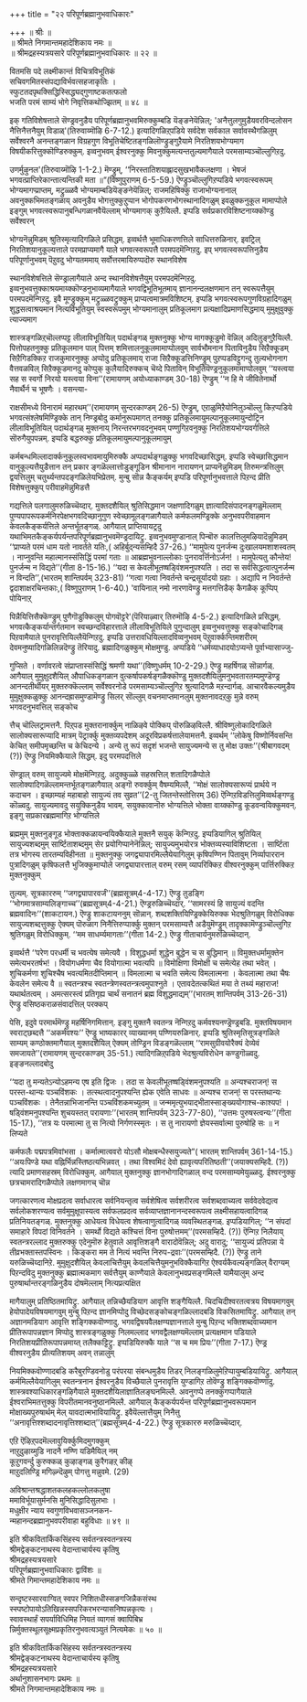 +++
title = "२२ परिपूर्णब्रह्मानुभवाधिकारः"

+++
॥ श्रीः ॥  
॥ श्रीमते निगमान्तमहादेशिकाय नमः ॥  
॥ श्रीमद्रहस्यत्रयसारे परिपूर्णब्रह्मानुभवाधिकारः ॥ २२ ॥  

वितमसि पदे लक्ष्मीकान्तं विचित्रविभूतिकं  
सचिवगमितस्संपद्याविर्भवत्सहजाकृतिः ।  
स्फुटतदपृथक्सिद्धिस्सिद्ध्यद्गुणाष्टकतत्फलो  
भजति परमं साम्यं भोगे निवृत्तिकथोज्झितम् ॥ ४८ ॥

इक् गतिविशेषत्ताले सॆण्ड्रवनुडैय परिपूर्णब्रह्मानुभवमिरुक्कुम्बडि यॆङ्ङनेयॆन्निल्; 'अनैत्तुलगुमुडैयवरविन्दलोसन नैत्तिनैत्तनैयुम् विडाळ्'(तिरुवाय्मॊऴि 6-7-12.) इत्यादिगळिऱ्‌पडिये सर्वदेश सर्वकाल सर्वावस्थैगळिलुम् सर्वेश्वरनै अनन्तङ्गळान विग्रहगुण विभूतिचेष्टितङ्गळिलॊण्ड्रुङ्गुऱैयामे निरतिशयभोग्यमाग विषयीकरित्तुक्कॊण्डिरुक्कुम्. इव्वनुभवम् ईश्वरनुक्कु मिवनुक्कुमत्यन्ततुल्यमागैयाले परमसाम्यञ्चॊल्लुगिऱदु.

उणर्मुऴुनल'(तिरुवाय्मॊऴि 1-1-2.) मॆण्ड्रुम्, ‘‘निरस्तातिशयाह्लादसुखभावैकलक्षणा । भेषजं भगवत्प्राप्तिरेकान्तात्यन्तिकी मता ॥“(विष्णुपुराणम् 6-5-59.) ऎण्ड्रुञ्चॊल्लुगिऱप्पडिये भगवत्स्वरूपम् भोग्यमागप्प्राप्तम्, मट्रुळ्ळवै भोग्यमाम्बडियॆङ्ङनेयॆन्निल्; राजमहिषिक्कु राजाभोग्यनानाल् अवनुक्कभिमतङ्गळाय् अवनुडैय भोगत्तुक्कुऱुप्पान भोगोपकरणभोगस्थानादिगळुम् इवळुक्कनुकूल मामाप्पोले इङ्गुम् भगवत्स्वरूपानुबन्धिगळानवैयॆल्लाम् भोग्यमागक् कुऱैयिल्लै. इप्पडि सर्वप्रकारविशिष्टनाय्क्कॊण्डु सर्वेश्वरन्

भोग्यनॆन्नुमिडम् श्रुतिस्मृत्यादिगळिले प्रसिद्धम्. इव्वर्थत्तै भूमाधिकरणत्तिले साधित्तरुळिनार्. इवट्रिल् निरतिशयानुकूल्यत्ताले परमप्राप्यमागै याले भगवत्स्वरूपत्तै परमपदमॆन्गिऱदु. इप् भगवत्स्वरूपत्तिनुडैय परिपूर्णानुभवम् पॆऱुवदु भोग्यतममाय् सर्वोत्तरमायिरुप्पदॊरु स्थानविशेष

स्थानविशेषत्तिले सॆण्ड्रालागैयाले अन्द स्थानविशेषत्तैयुम् परमपदमॆन्गिऱदु. इव्वनुभवत्तुक्काश्रयमाय्क्कॊण्डनुभाव्यमागैयाले भगवद्विभूतिभूतमाय् ज्ञानानन्दलक्षणमान तन् स्वरूपत्तैयुम् परमपदमॆन्गिऱदु. इवै मूण्ड्रुक्कुम् मट्रुळ्ळवट्रुक्कुम् प्राप्यत्वमात्रमविशिष्टम्. इप्पडि भगवत्स्वरूपगुणविग्रहादिगळुम् शुद्धसत्वाश्रयमान नित्यविभूतियुम् स्वस्वरूपमुम् भोग्यमानालुम् प्रतिकूलमाग प्रत्यक्षादिप्रमाणसिद्धमाय् मुमुक्षुवुक्कु त्याज्यमाग

शास्त्रङ्गळिऱ्‌चॊल्लप्पट्ट लीलाविभूतियिल् पदार्थङ्गळ् मुक्तनुक्कु भोग्य मागक्कूडुमो वॆन्निल् अदिलुङ्गुऱैयिल्लै. पित्तोपहतनुक्कु प्रतिकूलमान पाल् पित्तम् शमित्तालनुकूलमामाप्पोलवुम् सार्वभौमनान पिताविनुडैय सिऱैक्कूडम् सिऱैगिडक्किऱ राजकुमारनुक्कु अप्पोदु प्रतिकूलमाय् राजा सिऱैक्कूडत्तिनिण्ड्रुम् पुऱप्पडविट्टुगन्दु तुल्यभोगनाग वैत्तवळविल् सिऱैक्कूडमानदु कोप्पुक् कुलैयादिरुक्कच् चॆय्दे पिताविन् विभूतियॆण्ड्रनुकूलमामाप्पोलवुम् ‘‘यस्त्वया सह स स्वर्गो निरयो यस्त्वया विना’’(रामायणम् अयोध्याकाण्डम् 30-18) ऎण्ड्रुम् ‘‘न हि मे जीवितेनार्थो नैवार्थैर्न च भूषणैः । वसन्त्या-

राक्षसीमध्ये विनारामं महारथम्’’(रामायणम् सुन्दरकाण्डम् 26-5) ऎण्ड्रुम्, एऱाळुमिऱैयोनिलुञ्चॊल्लु किऱप्पडिये भगवत्संश्लेषमिण्ड्रिक्के तान् निण्ड्रबोदु कर्मानुरूपमागत् तनक्कु प्रतिकूलमायुमल्पानुकूलमायुन्दोट्रिन लीलाविभूतियिल् पदार्थङ्गळ् मुक्तनाय् निरन्तरभगवदनुभवम् पण्णुगिऱवनुक्कु निरतिशयभोग्यवर्गत्तिले सॊरुगैयुपपन्नम्. इप्पडि बद्धरुक्कु प्रतिकूलमायुमल्पानुकूलमायुम्

कर्मबन्धमिल्लादार्क्कनुकूलस्वभावमायुमिरुक्कै अप्पदार्थङ्गळुक्कु भगवदिच्छासिद्धम्. इप्पडि स्वेच्छासिद्धमान वानुकूल्यत्तैयुडैत्तान तन् प्रकार ङ्गळॆल्लात्तोडुङ्गूडिन श्रीमानान नारायणन् प्राप्यनॆन्नुमिडम् तिरुमन्त्रत्तिलुम् द्वयत्तिलुम् चतुर्थ्यन्तपदङ्गळिलेयभिप्रेतम्. मुन्बु सॊन्न कैङ्कर्यम् इप्पडि परिपूर्णानुभवत्ताले पिऱन्द प्रीति विशेषत्तुक्कुप् परीवाहमॆन्नुमिडत्तै

गद्यत्तिले पलगालुमरुळिच्चॆय्दार्. मुक्तदशैयिल् श्रुतिसिद्धमान जक्षणादिगळुम् ज्ञात्यादिसंपादनङ्गळुमॆल्लाम् पुण्यपापरूपकर्मनिरपेक्षभगवदिच्छानुगुण स्वेच्छामूलङ्गळागैयाले कर्मफलमण्ड्रिक्के अनुभवपरीवाहमान केवलकैङ्कर्यत्तिले अन्तर्भूतङ्गळ्. आगैयाल् प्राप्तियायट्रदु यथाभिमतकैङ्कर्यपर्यन्तपरिपूर्णब्रह्मानुभवमॆण्ड्रदायिट्रु. इव्वनुभवमुण्डानाल् पिन्बॊरु कालत्तिलुमऴियादॆन्नुमिडम् ‘‘प्राप्यते परमं धाम यतो नावर्तते यतिः,( अहिर्बुद्न्यसम्हिदै 37-26.) ‘‘मामुपेत्य पुनर्जन्म दुःखालयमशाशस्वतम् । नाप्नुवन्ति महात्मानस्संसिद्धिं परमां गताः ॥ आब्रह्मभुवनाल्लोकाः पुनरावर्त्तिनोऽर्जन! । मामुपेत्यतु कौन्तेय! पुनर्जन्म न विद्यते’’(गीता 8-15-16.) ‘‘यदा स केवलीभूतष्षड्विंशमनुपश्यति । तदा स सर्वसिद्धत्वात्पुनर्जन्म न विन्दति’’,(भारतम् शान्तिपर्वम् 323-81) ‘‘गत्वा गत्वा निवर्तन्ते चन्द्रसूर्यादयो ग्रहाः । अद्यापि न निवर्तन्ते द्वदाशाक्षरचिन्तकाः,( विष्णुपुराणम् 1-6-40.) 'वायिनाल् नमो नारणावॆण्ड्रु मत्तगत्तिडैक् कैगळैक् कूप्पिप् पोयिनाऱ्‌

पिन्नैयित्तिसैक्कॆण्ड्रुम् पुणैगॊडुक्किलुम् पोगवॊट्टरे'(पॆरियाऴ्वार् तिरुमॊऴि 4-5-2.) इत्यादिगळिले प्रसिद्धम्. भगवत्कैङ्कर्यान्तर्गतमान स्वच्छन्दविहारत्ताले लीलाविभूतियिले पुगुन्दालुम् इव्वनुभवत्तुक्कु सङ्कोचादिगळ् पिऱवामैयाले पुनरावृत्तियिल्लैयॆन्गिऱदु. इप्पडि उत्तरावधियिल्लादविव्वनुभवम् पॆऱुवार्क्कन्तिमशरीरम् देवमनुष्यादिगळिलिन्नदॆण्ड्रु तॆरियादु. ब्रह्मादिगळुक्कुम् मोक्षमुण्डु. अप्पडिये ‘‘धर्मव्याधादयोऽप्यन्ते पूर्वाभ्यासाज्जु-

गुप्सिते । वर्णावरत्वे संप्राप्तास्संसिद्धिं श्रमणी यथा’’(विष्णुधर्मम् 10-2-29.) ऎण्ड्रु महर्षिगळ् सॊन्नार्गळ्. आगैयाल् मुमुक्षुदशैयिल् औपाधिकङ्गळान वुत्कर्षापकर्षङ्गळैक्कॊण्डु मुक्तदशैयिलुमनुभवतारतम्यमुण्डॆण्ड्र आनन्दतीर्थीयर् मुक्तरुक्कॆल्लाम् सर्वेश्वरनोडे परमसाम्यञ्चॊल्लुगिऱ श्रुत्यादिगळै मऱन्दार्गळ्. आचारवैकल्यमुडैय मुमुक्षुक्कळुक्कु आनन्दह्रासमुण्डामॆण्ड्रु सिलर् सॊल्लुम् वचनमाप्तमानलुम् मुक्तनावदऱ्‌कु मुन्ने वरुम् भगवदनुभवत्तिल् सङ्कोच

त्तैच् चॊल्लिट्रामत्तनै. पिऱ्‌पड मुक्तरानार्क्कुम् नाळिऴवे पोक्किप् पॊरुळिऴविल्लै. श्रीविष्णुलोकादिगळिले सालोक्यसारूप्यादि मात्रम् पॆट्रार्क्कु मुक्तव्यपदेशम् अदूरविप्रकर्षत्तालेयामत्तनै. इव्वर्थम् ‘‘लोकेषु विष्णोर्निवसन्ति केचित् समीपमृच्छन्ति च केचिदन्ये । अन्ये तु रूपं सदृशं भजन्ते सायुज्यमन्ये स तु मोक्ष उक्तः’’(श्रीबागवदम् (?)) ऎण्ड्रु नियमिक्कैयाले सिद्धम्. इदु परमपदत्तिले

सॆण्ड्राल् वरुम् सायुज्यमे मोक्षमॆन्गिऱदु. अदुक्कुळ्ळे सहस्रत्तिल् शतादिगळैप्पोले सालोक्यादिगळॆल्लामन्तर्भूतङ्गळागैयाल् अङ्गॊ रुवर्क्कुम् वैषम्यमिल्लै, ‘‘मोक्षं सालोक्यसारूप्यं प्रार्थये न कदाचन । इच्छाम्यहं महाबाहो सायुज्यं तव सुव्रत’’(2-तु जितन्तेस्तोत्तिरम् 36) ऎन्गिऱविडत्तिलुमिव्वर्थङ्गण्डु कॊळ्वदु. सायुज्यमावदु सयुक्किनुडैय भावम्. सयुक्कावानॊरु भोग्यत्तिले भोक्ता वाय्क्कॊण्डु कूडवन्वयिक्कुमवन्. इङ्गु सप्रकारब्रह्ममागिऱ भोग्यत्तिले

ब्रह्ममुम् मुक्तनुङ्गूड भोक्ताक्कळायन्वयिक्कैयाले मुक्तनै सयुक् कॆन्गिऱदु. इप्पडियागिल् श्रुतियिल् सायुज्यशब्दमुम् सार्ष्टिताशब्दमुम् सेर प्रयोगिप्पानेनॆन्निल्; सायुज्यमुभयोरत्र भोक्तव्यस्याविशिष्टता । सार्ष्टिता तत्र भोगस्य तारतम्यविहीनता ॥ मुक्तनुक्कु जगद्व्यापारमिल्लैयेयागिलुम् कृषिपण्णिन पितावुम् निर्व्यापाररान पुत्रादिगळुम् कृषिफलत्तै भुजिक्कुमाप्पोले जगद्व्यापारत्ताल् वरुम् रसम् व्यापरिक्किऱ वीश्वरनुक्कुम् पार्त्तिरुक्किऱ मुक्तनुक्कुम्

तुल्यम्. सूत्रकाररुम् ‘‘जगद्व्यापारवर्जं’’(ब्रह्मसूत्रम्4-4-17.) ऎण्ड्रु तुडङ्गि ‘‘भोगमात्रसाम्यलिङ्गाच्च’’(ब्रह्मसूत्रम्4-4-21.) ऎण्ड्ररुळिच्चॆय्दार्. ‘‘सामरस्यं हि सायुज्यं वदन्ति ब्रह्मवादिनः’’(शाकटायन.) ऎण्ड्रु शाकटायननुम् सॊन्नान्. शब्दशक्तियिण्ड्रिक्केयिरुक्क भेदश्रुतिगळुम् विरोधिक्क सायुज्यशब्दत्तुक्कु ऐक्यम् पॊरुळाग निनैत्तिरुप्पार्क्कु मुक्तन् परमसाम्यत्तै अडैयुमॆण्ड्रुम् तादृक्कामॆण्ड्रुञ्चॊल्लुगिऱ श्रुतिगळुम् विरोधिक्कुम्. ‘‘मम साधर्म्यमागताः’’(गीता 14-2.) ऎण्ड्रु गीताचार्यनुमरुळिच्चॆय्दान्.

इव्वर्थत्तै ‘‘परेण परधर्मी च भवत्येष समेत्यवै । विशुद्धधर्मा शुद्धेन बुद्धेन च स बुद्धिमान् ॥ विमुक्तधर्मामुक्तेन समेत्यभरतर्षभ! । वियोगधर्मणा चैव वियोगात्मा भवत्यपि ॥ विमोक्षिणा विमोक्षी च समेत्येह तथा भवेत् । शुचिकर्मणा शुचिश्चैष भवत्यमितदीप्तिमान् ॥ विमलात्मा च भवति समेत्य विमलात्मना । केवलात्मा तथा चैषः केवलेन समेत्य वै ॥ स्वतन्त्रश्च स्वतन्त्रेणस्वतन्त्रत्वमुपाश्नुते । एतावदेतत्कथितं मया ते तथ्यं महाराज! यथार्थतत्वम् । अमत्सरस्त्वं प्रतिगृह्य चार्थं सनातनं ब्रह्म विशुद्धमाद्यम्’’(भारतम् शान्तिपर्वम् 313-26-31) ऎण्ड्रु वसिष्ठकराळसंवादत्तिल् परक्कप्

पेसि, इदुवे परमार्थमॆण्ड्रु महर्षिनिगमित्तान्. इङ्गु मुक्तनै स्वतन्त्र नॆन्गिऱदु कर्मवश्यनण्ड्रॆण्ड्रबडि. मुक्तविषयमान स्वराट्छब्दत्तै ‘‘अकर्मवश्यः’’ ऎण्ड्रु भाष्यकारर् व्याख्यानम् पण्णियरुळिनार्. इप्पडि श्रुतिस्मृतिसूत्रङ्गळिले साम्यम् कण्ठोक्तमागैयाल् मुक्तदशैयिल् ऐक्यम् तोण्ड्रिन विडङ्गळॆल्लाम् ‘‘रामसुग्रीवयोरैक्यं देव्येवं समजायते’’(रामायणम् सुन्दरकाण्डम् 35-51.) त्यादिगळिऱ्‌पडिये भेदश्रुत्यविरोधेन कण्डुगॊळ्वदु. इङ्ङनल्लादबोदु

‘‘यदा तु मन्यतेऽन्योऽहमन्य एष इति द्विजः । तदा स केवलीभूतष्षड्विंशमनुपश्यति ॥ अन्यश्चराजन्! स परस्त-थान्यः पञ्चविंशकः । तत्स्थत्वादनुपश्यन्ति ह्येक एवेति साधवः ॥ अन्यश्च राजन्! स परस्तथान्यः पञ्चविंशकः । तेनैतन्नाभिजानन्ति पञ्चविंशकमच्युतम् ॥ जन्ममृत्युभयाद्भीतास्साङ्ख्ययोगाश्च-काश्यप! । षड्विंशमनुपश्यन्ति शुचयस्तत् परायणाः’’(भारतम् शान्तिपर्वम् 323-77-80), ‘‘उत्तमः पुरुषस्त्वन्यः’’(गीता 15-17.), ‘‘तत्र यः परमात्मा तु स नित्यो निर्गणस्स्मृतः । स तु नारायणो ज्ञेयस्सर्वात्मा पुरुषोहि सः ॥ न लिप्यते

कर्मफलैः पद्मपत्रमिवांभसा । कर्मात्मात्ववरो योऽसौ मोक्षबन्धैस्सयुज्यते”( भारतम् शान्तिपर्वम् 361-14-15.) ‘‘अयःपिण्डे यथा वह्निर्भिन्नस्तिष्ठत्यभिन्नवत् । तथा विश्वमिदं देवो ह्यावृत्यपरितिष्ठती’’(जयाक्यसम्हिदै. (?)) त्यादि प्रमाणसहस्रम् विरोधिक्कुम्. आगैयाल् मुक्तनुक्कु ज्ञानभोगादिगळाल् वन्द परमसाम्यमेयुळ्ळदु. ईश्वरनुक्कु छत्रचामरादिगळैप्पोले लक्षणमागच् चॊन्न

जगत्कारणत्व मोक्षप्रदत्व सर्वाधारत्व सर्वनियन्तृत्व सर्वशेषित्व सर्वशरीरत्व सर्वशब्दवाच्यत्व सर्ववेदवेद्यत्व सर्वलोकशरण्यत्व सर्वमुमुक्षूपास्यत्व सर्वफलप्रदत्व सर्वव्याप्तज्ञानानन्दस्वरूपत्व लक्ष्मीसहायत्वादिगळ् प्रतिनियतङ्गळ्. मुक्तनुक्कु आधेयत्व विधेयत्व शेषत्वाणुत्वादिगळ् व्यवस्थितङ्गळ्. इप्पडियागिल्; ‘‘न संपदां समाहारे विपदां विनिवर्तने । समर्थो विद्यते कश्चित्तं विना पुरुषोत्तमम्’’(परमसम्हिदै. (?)) ऎन्गिऱ निलैयाय् स्वतन्त्ररल्लाद मुक्तरुक्कु एदेनुमॊरु हेतुवाले आवृत्तिशङ्गै वारादोवॆन्निल्; अदु वारादु; ‘‘सायुज्यं प्रतिपन्ना ये तीव्रभक्तास्तपस्विनः । किङ्करा मम ते नित्यं भवन्ति निरुप-द्रवाः’’(परमसम्हिदै. (?)) ऎण्ड्रु ताने यरुळिच्चॆय्दानिऱे. मुमुक्षुदशैयिल् केवलाचित्तैयुम् केवलचित्तैयुमनुभविक्कैयागिऱ ऐश्वर्यकैवल्यङ्गळिल् वैराग्यम् पिऱन्दविदु मुक्तनुक्कु ब्रह्मात्मकमाग सर्वत्तैयुम् काण्गैयाले केवलानुभवप्रसङ्गमिल्लै यामैयालुम् अन्द पुरुषार्थान्तरङ्गळिनुडैय दोषमॆल्लाम् नित्यप्रत्यक्षित

मागैयालुम् प्रतिष्ठितमायिट्रु. आगैयाल् तन्निच्छैयडियाग आवृत्ति शङ्गैयिल्लै. चिदचिदीश्वरतत्वत्रय विषयमागवुम् हेयोपादेयविषयमागवुम् मुन्बु पिऱन्द ज्ञानमिप्पोदु विच्छेदसङ्कोचङ्गळिल्लादबडि विकसितमायिट्रु. आगैयाल् तन् अज्ञानमडियाग आवृत्ति शङ्गिक्कवॊण्णादु. भगवद्विषयवैलक्षण्यज्ञानत्ताले मुन्बु पिऱन्द भक्तिशब्दवाच्यमान प्रीतिरूपापन्नज्ञान मिप्पोदु शास्त्रङ्गळुक्कु निलमल्लाद भगवद्वैलक्षण्यमॆल्लाम् प्रत्यक्षमान पडियाले निरतिशयप्रीतिरूपापन्नमाय्त् तलैक्कट्टिट्रु. इप्पडियिरुक्कै याले ‘‘स च मम प्रियः’’(गीता 7-17.) ऎण्ड्र वीश्वरनुडैय प्रीत्यतिशयम् अवन् तन्नालुम्

नियमिक्कवॊण्णादबडि करैबुरण्डिवनोडु परंपरया संबन्धमुडैय तिडर् निलङ्गळिलुमेऱिप्पायुम्बडियायिट्रु. आगैयाल् कर्ममिल्लैयेयागिलुम् स्वतन्त्रनान ईश्वरनुडैय विच्छैयाले पुनरावृत्ति युण्डागिऱ तोवॆण्ड्रु शङ्गिक्कवॊण्णादु. शास्त्रवश्याधिकारङ्गऴिगैयाले मुक्तदशैयिलाज्ञातिलङ्घनमिल्लै. अवनुगप्पे तनक्कुगप्पागैयाले ईश्वराभिमतत्तुक्कु विपरीतमानवनुष्ठानमिल्लै. आगैयाल् कैङ्कर्यपर्यन्त परिपूर्णब्रह्मानुभवरूपमान मोक्षाख्यपुरुषार्थम् मेल् यावदात्मभावियायिट्रु. इवैयॆल्लात्तैयुम् निनैत्तु ‘‘अनावृत्तिश्शब्दादनावृत्तिश्शब्दात्’’(ब्रह्मसूत्रम्4-4-22.) ऎण्ड्रु सूत्रकाररु मरुळिच्चॆय्दार्.

एऱि ऎऴिऱ्‌पदमॆल्लावुयिर्क्कुमिदमुगक्कुम्  
नाऱुदुऴाय्मुडि नादनै नण्णि यडिमैयिल् नम्  
कूऱुगवर्न्दु कुरुक्कळ् कुऴाङ्गळ् कुरैगऴऱ्‌ कीऴ्  
माऱुदलिण्ड्रि मगिऴ्न्दॆऴुम् पोगत्तु मन्नुवमे. (29)

अविश्रान्तश्रद्धाशतकलहकल्लोलकलुषा  
ममाविर्भूयासुर्मनसि मुनिसिद्धादिसुलभाः ।  
मधुक्षीर न्याय स्वगुणविभवासञ्जनकन-  
न्महानन्दब्रह्मानुभवपरीवाहा बहुविधाः ॥ ४९ ॥  

इति श्रीकवितार्किकसिंहस्य सर्वतन्त्रस्वतन्त्रस्य  
श्रीमद्वेङ्कटनाथस्य वेदान्ताचार्यस्य कृतिषु  
श्रीमद्रहस्यत्रयसारे  
परिपूर्णब्रह्मानुभवाधिकारः द्वाविंशः ॥  
श्रीमते गिमान्तमहादेशिकाय नमः ॥

सन्दृष्टस्सारवाग्वित् स्वपर निशितधीस्सङगजिन्नैकसंस्थ  
स्स्पष्टोपायोऽतिखिन्नस्सपरिकरभरन्यासनिष्पन्नकृत्यः ।  
स्वावस्थार्हं सपर्याविधिमिह नियतं व्यागसं क्वापिबिभ्र  
न्निर्मुक्तस्थूलसूक्ष्मप्रकृतिरनुभवत्यञ्युतं नित्यमेकः ॥ ५० ॥  

इति श्रीकवितार्किकसिंहस्य सर्वतन्त्रस्वतन्त्रस्य  
श्रीमद्वेङ्कटनाथस्य वेदान्ताचार्यस्य कृतिषु  
श्रीमद्रहस्यत्रयसारे  
अर्थानुशासनभागः प्रथमः ॥  
श्रीमते निगमान्तमहादेशिकाय नमः ॥
